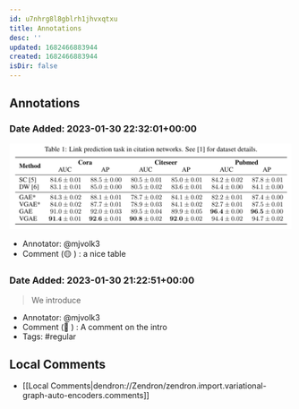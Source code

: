 ```yaml
---
id: u7nhrg8l8gblrh1jhvxqtxu
title: Annotations
desc: ''
updated: 1682466883944
created: 1682466883944
isDir: false
---
```

## Annotations

### Date Added: 2023-01-30 22:32:01+00:00

![](./assets/images/zendron-image-import-UMIFP35V.png)

- Annotator: @mjvolk3
- Comment (🟡 ) : a nice table

### Date Added: 2023-01-30 21:22:51+00:00

> We introduce

- Annotator: @mjvolk3
- Comment (🔵 ) : A comment on the intro
- Tags: #regular

## Local Comments

- [[Local Comments|dendron://Zendron/zendron.import.variational-graph-auto-encoders.comments]]
